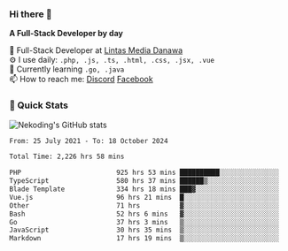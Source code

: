 ### Hi there 👋

**A Full-Stack Developer by day**

🔭 Full-Stack Developer at [Lintas Media Danawa](https://www.lintasmediadanawa.com/)  
⚙️ I use daily: `.php, .js, .ts, .html, .css, .jsx, .vue`  
🌱 Currently learning `.go, .java`  
📫 How to reach me: [Discord](https://discordapp.com/users/984448732999327766)  [Facebook](https://fb.me/tyvandi)  

### 🚀 Quick Stats  

![Nekoding's GitHub stats](https://github-readme-stats.vercel.app/api?username=nekoding&show_icons=true)

<!--START_SECTION:waka-->

```txt
From: 25 July 2021 - To: 18 October 2024

Total Time: 2,226 hrs 58 mins

PHP                        925 hrs 53 mins ██████████░░░░░░░░░░░░░░░   40.29 %
TypeScript                 580 hrs 37 mins ██████▒░░░░░░░░░░░░░░░░░░   25.27 %
Blade Template             334 hrs 18 mins ███▓░░░░░░░░░░░░░░░░░░░░░   14.55 %
Vue.js                     96 hrs 21 mins  █░░░░░░░░░░░░░░░░░░░░░░░░   04.19 %
Other                      71 hrs          ▓░░░░░░░░░░░░░░░░░░░░░░░░   03.09 %
Bash                       52 hrs 6 mins   ▓░░░░░░░░░░░░░░░░░░░░░░░░   02.27 %
Go                         37 hrs 3 mins   ▒░░░░░░░░░░░░░░░░░░░░░░░░   01.61 %
JavaScript                 30 hrs 35 mins  ▒░░░░░░░░░░░░░░░░░░░░░░░░   01.33 %
Markdown                   17 hrs 19 mins  ▒░░░░░░░░░░░░░░░░░░░░░░░░   00.75 %
```

<!--END_SECTION:waka-->

<!--
**nekoding/nekoding** is a ✨ _special_ ✨ repository because its `README.md` (this file) appears on your GitHub profile.

Here are some ideas to get you started:

- 🔭 I’m currently working on ...
- 🌱 I’m currently learning ...
- 👯 I’m looking to collaborate on ...
- 🤔 I’m looking for help with ...
- 💬 Ask me about ...
- 📫 How to reach me: ...
- 😄 Pronouns: ...
- ⚡ Fun fact: ...
-->
